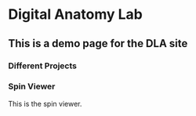 # Digital Anatomy Lab

## This is a demo page for the DLA site

### Different Projects

### Spin Viewer

This is the spin viewer.


<script src="https://cdn.jsdelivr.net/npm/js-cloudimage-360-view@3.0.3/dist/index.min.js"></script>
<!-- simply iniatialize it with class name "cloudimage-360", server folder path, file name and amount of images -->
<div
class="cloudimage-360"
data-folder="/"
data-filename-x="bild_{index}.jpg"
data-amount-x="73"
data-pointer-zoom="2"
data-fullscreen
data-responsive="scaleflex"
></div>
<!-- Add script tag with CDN link to js-cloudimage-360-view lib after all content in body tag -->
